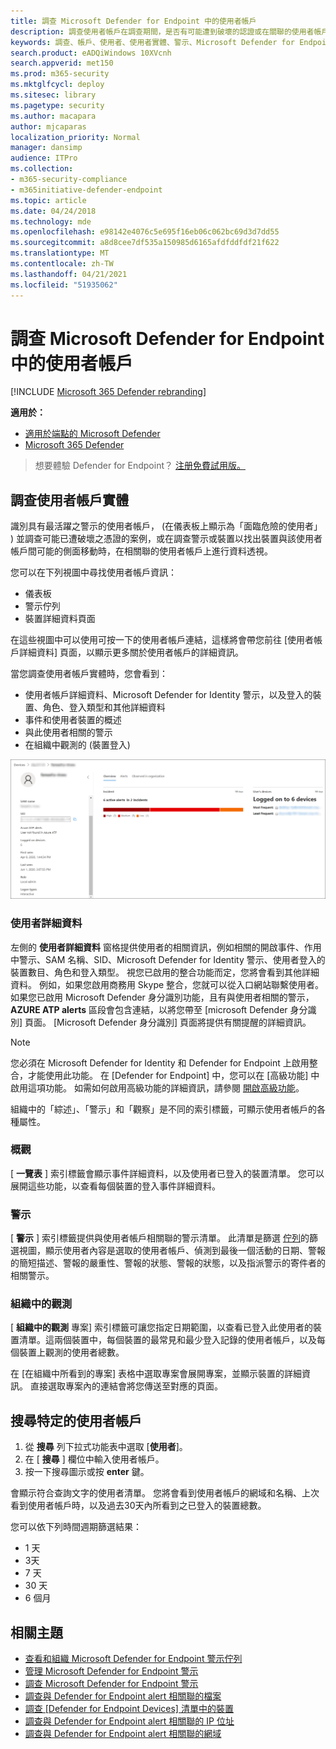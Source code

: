 ```yaml
---
title: 調查 Microsoft Defender for Endpoint 中的使用者帳戶
description: 調查使用者帳戶在調查期間，是否有可能遭到破壞的認證或在關聯的使用者帳戶上轉動。
keywords: 調查、帳戶、使用者、使用者實體、警示、Microsoft Defender for Endpoint
search.product: eADQiWindows 10XVcnh
search.appverid: met150
ms.prod: m365-security
ms.mktglfcycl: deploy
ms.sitesec: library
ms.pagetype: security
ms.author: macapara
author: mjcaparas
localization_priority: Normal
manager: dansimp
audience: ITPro
ms.collection:
- m365-security-compliance
- m365initiative-defender-endpoint
ms.topic: article
ms.date: 04/24/2018
ms.technology: mde
ms.openlocfilehash: e98142e4076c5e695f16eb06c062bc69d3d7dd55
ms.sourcegitcommit: a8d8cee7df535a150985d6165afdfddfdf21f622
ms.translationtype: MT
ms.contentlocale: zh-TW
ms.lasthandoff: 04/21/2021
ms.locfileid: "51935062"
---
```

# <a name="investigate-a-user-account-in-microsoft-defender-for-endpoint"></a>調查 Microsoft Defender for Endpoint 中的使用者帳戶

[!INCLUDE [Microsoft 365 Defender rebranding](../../includes/microsoft-defender.md)]

**適用於：**
- [適用於端點的 Microsoft Defender](https://go.microsoft.com/fwlink/p/?linkid=2154037)
- [Microsoft 365 Defender](https://go.microsoft.com/fwlink/?linkid=2118804)


>想要體驗 Defender for Endpoint？ [注册免費試用版。](https://www.microsoft.com/microsoft-365/windows/microsoft-defender-atp?ocid=docs-wdatp-investigatgeuser-abovefoldlink)

## <a name="investigate-user-account-entities"></a>調查使用者帳戶實體

識別具有最活躍之警示的使用者帳戶， (在儀表板上顯示為「面臨危險的使用者」 ) 並調查可能已遭破壞之憑證的案例，或在調查警示或裝置以找出裝置與該使用者帳戶間可能的側面移動時，在相關聯的使用者帳戶上進行資料透視。

您可以在下列視圖中尋找使用者帳戶資訊：

- 儀表板
- 警示佇列
- 裝置詳細資料頁面

在這些視圖中可以使用可按一下的使用者帳戶連結，這樣將會帶您前往 [使用者帳戶詳細資料] 頁面，以顯示更多關於使用者帳戶的詳細資訊。

當您調查使用者帳戶實體時，您會看到：

- 使用者帳戶詳細資料、Microsoft Defender for Identity 警示，以及登入的裝置、角色、登入類型和其他詳細資料
- 事件和使用者裝置的概述
- 與此使用者相關的警示
- 在組織中觀測的 (裝置登入) 

![使用者帳戶實體詳細資料頁面的圖像](images/atp-user-details-view.png)

### <a name="user-details"></a>使用者詳細資料

左側的 **使用者詳細資料** 窗格提供使用者的相關資訊，例如相關的開啟事件、作用中警示、SAM 名稱、SID、Microsoft Defender for Identity 警示、使用者登入的裝置數目、角色和登入類型。 視您已啟用的整合功能而定，您將會看到其他詳細資料。 例如，如果您啟用商務用 Skype 整合，您就可以從入口網站聯繫使用者。 如果您已啟用 Microsoft Defender 身分識別功能，且有與使用者相關的警示， **AZURE ATP alerts** 區段會包含連結，以將您帶至 [microsoft Defender 身分識別] 頁面。 [Microsoft Defender 身分識別] 頁面將提供有關提醒的詳細資訊。

>[!NOTE]
>您必須在 Microsoft Defender for Identity 和 Defender for Endpoint 上啟用整合，才能使用此功能。 在 [Defender for Endpoint] 中，您可以在 [高級功能] 中啟用這項功能。 如需如何啟用高級功能的詳細資訊，請參閱 [開啟高級功能](advanced-features.md)。

組織中的「綜述」、「警示」和「觀察」是不同的索引標籤，可顯示使用者帳戶的各種屬性。

### <a name="overview"></a>概觀

[ **一覽表** ] 索引標籤會顯示事件詳細資料，以及使用者已登入的裝置清單。 您可以展開這些功能，以查看每個裝置的登入事件詳細資料。

### <a name="alerts"></a>警示

[ **警示** ] 索引標籤提供與使用者帳戶相關聯的警示清單。 此清單是篩選 [佇列](alerts-queue.md)的篩選視圖，顯示使用者內容是選取的使用者帳戶、偵測到最後一個活動的日期、警報的簡短描述、警報的嚴重性、警報的狀態、警報的狀態，以及指派警示的寄件者的相關警示。

### <a name="observed-in-organization"></a>組織中的觀測

[ **組織中的觀測** 專案] 索引標籤可讓您指定日期範圍，以查看已登入此使用者的裝置清單。這兩個裝置中，每個裝置的最常見和最少登入記錄的使用者帳戶，以及每個裝置上觀測的使用者總數。

在 [在組織中所看到的專案] 表格中選取專案會展開專案，並顯示裝置的詳細資訊。 直接選取專案內的連結會將您傳送至對應的頁面。

## <a name="search-for-specific-user-accounts"></a>搜尋特定的使用者帳戶

1. 從 **搜尋** 列下拉式功能表中選取 [**使用者**]。
2. 在 [ **搜尋** ] 欄位中輸入使用者帳戶。
3. 按一下搜尋圖示或按 **enter** 鍵。

會顯示符合查詢文字的使用者清單。 您將會看到使用者帳戶的網域和名稱、上次看到使用者帳戶時，以及過去30天內所看到之已登入的裝置總數。

您可以依下列時間週期篩選結果：

- 1 天
- 3天
- 7 天
- 30 天
- 6 個月

## <a name="related-topics"></a>相關主題

- [查看和組織 Microsoft Defender for Endpoint 警示佇列](alerts-queue.md)
- [管理 Microsoft Defender for Endpoint 警示](manage-alerts.md)
- [調查 Microsoft Defender for Endpoint 警示](investigate-alerts.md)
- [調查與 Defender for Endpoint alert 相關聯的檔案](investigate-files.md)
- [調查 [Defender for Endpoint Devices] 清單中的裝置](investigate-machines.md)
- [調查與 Defender for Endpoint alert 相關聯的 IP 位址](investigate-ip.md)
- [調查與 Defender for Endpoint alert 相關聯的網域](investigate-domain.md)
